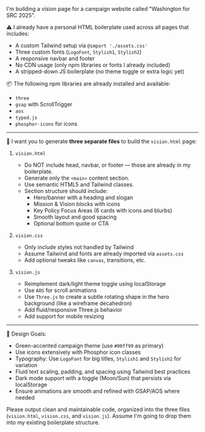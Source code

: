 I'm building a vision page for a campaign website called "Washington for SRC 2025".

⚠️ I already have a personal HTML boilerplate used across all pages that includes:
- A custom Tailwind setup via `@import './assets.css'`
- Three custom fonts (`LogoFont`, `Stylish1`, `Stylish2`)
- A responsive navbar and footer
- No CDN usage (only npm libraries or fonts I already included)
- A stripped-down JS boilerplate (no theme toggle or extra logic yet)

📦 The following npm libraries are already installed and available:
- `three`
- `gsap` with ScrollTrigger
- `aos`
- `typed.js`
- `phosphor-icons` for icons

---

🔧 I want you to generate **three separate files** to build the `vision.html` page:

1. `vision.html`
   - Do NOT include head, navbar, or footer — those are already in my boilerplate.
   - Generate only the `<main>` content section.
   - Use semantic HTML5 and Tailwind classes.
   - Section structure should include:
     - Hero/banner with a heading and slogan
     - Mission & Vision blocks with icons
     - Key Policy Focus Areas (6 cards with icons and blurbs)
     - Smooth layout and good spacing
     - Optional bottom quote or CTA

2. `vision.css`
   - Only include styles not handled by Tailwind
   - Assume Tailwind and fonts are already imported via `assets.css`
   - Add optional tweaks like `canvas`, transitions, etc.

3. `vision.js`
   - Reimplement dark/light theme toggle using localStorage
   - Use `AOS` for scroll animations
   - Use `Three.js` to create a subtle rotating shape in the hero background (like a wireframe decahedron)
   - Add fluid/responsive Three.js behavior
   - Add support for mobile resizing

---

🎯 Design Goals:
- Green-accented campaign theme (use `#00ff99` as primary)
- Use icons extensively with Phosphor icon classes
- Typography: Use `LogoFont` for big titles, `Stylish1` and `Stylish2` for variation
- Fluid text scaling, padding, and spacing using Tailwind best practices
- Dark mode support with a toggle (Moon/Sun) that persists via localStorage
- Ensure animations are smooth and refined with GSAP/AOS where needed

Please output clean and maintainable code, organized into the three files (`vision.html`, `vision.css`, and `vision.js`). Assume I'm going to drop them into my existing boilerplate structure.
